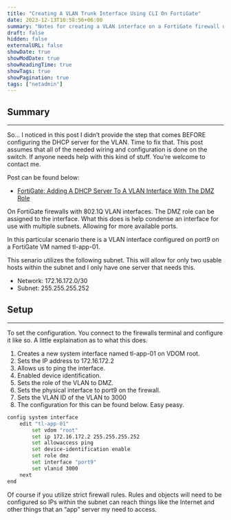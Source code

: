 ```yaml
---
title: "Creating A VLAN Trunk Interface Using CLI On FortiGate"
date: 2023-12-13T10:58:56+06:00
summary: "Notes for creating a VLAN interface on a FortiGate firewall using cli."
draft: false
hidden: false
externalURL: false
showDate: true
showModDate: true
showReadingTime: true
showTags: true
showPagination: true
tags: ["netadmin"]
---
```


## Summary
---

So… I noticed in this post I didn’t provide the step that comes BEFORE configuring the DHCP server for the VLAN. Time to fix that. This post assumes that all of the needed wiring and configuration is done on the switch. If anyone needs help with this kind of stuff. You’re welcome to contact me.

Post can be found below:

- [FortiGate: Adding A DHCP Server To A VLAN Interface With The DMZ Role](https://notes.n3s0.tech/posts/20230717085626/)

On FortiGate firewalls with 802.1Q VLAN interfaces. The DMZ role can be assigned to the interface. What this does is help condense an interface for use with multiple subnets. Allowing for more available ports.

In this particular scenario there is a VLAN interface configured on port9 on a FortiGate VM named tl-app-01.

This senario utilizes the following subnet. This will allow for only two usable hosts within the subnet and I only have one server that needs this.

- Network: 172.16.172.0/30
- Subnet: 255.255.255.252

## Setup
---

To set the configuration. You connect to the firewalls terminal and configure it like so. A little explaination as to what this does.

1. Creates a new system interface named tl-app-01 on VDOM root.
2. Sets the IP address to 172.16.172.2
3. Allows us to ping the interface.
4. Enabled device identification.
5. Sets the role of the VLAN to DMZ.
6. Sets the physical interface to port9 on the firewall.
7. Sets the VLAN ID of the VLAN to 3000
8. The configuration for this can be found below. Easy peasy.

```sh
config system interface
    edit "tl-app-01"
        set vdom "root"
        set ip 172.16.172.2 255.255.255.252
        set allowaccess ping
        set device-identification enable
        set role dmz
        set interface "port9"
        set vlanid 3000
    next
end
```

Of course if you utilize strict firewall rules. Rules and objects will need to be configured so IPs within the subnet can reach things like the Internet and other things that an “app” server my need to access.